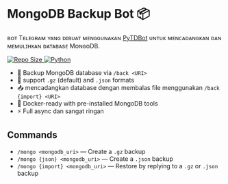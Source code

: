 # MongoDB Backup Bot 📦

ʙᴏᴛ Tᴇʟᴇɢʀᴀᴍ ʏᴀɴɢ ᴅɪʙᴜᴀᴛ ᴍᴇɴɢɢᴜɴᴀᴋᴀɴ [PyTDBot](https://github.com/pytdbot/client) ᴜɴᴛᴜᴋ ᴍᴇɴᴄᴀᴅᴀɴɢᴋᴀɴ ᴅᴀɴ ᴍᴇᴍᴜʟɪʜᴋᴀɴ ᴅᴀᴛᴀʙᴀsᴇ MᴏɴɢᴏDB.


  <!-- Repo Size -->
  <a href="https://github.com/lazzylam/tgmo">
    <img src="https://img.shields.io/github/repo-size/lazzylam/tgmo?style=for-the-badge&color=success" alt="Repo Size"/>
  </a>

  <!-- Language -->
  <a href="https://www.python.org/">
    <img src="https://img.shields.io/badge/Written%20in-Python-orange?style=for-the-badge&logo=python" alt="Python"/>
  </a>

- 🔐 Backup MongoDB database via `/back <URI>`
- 💾 support `.gz` (default) and `.json` formats
- 📥 mencadangkan database dengan membalas file menggunakan `/back {import} <URI>`
- 🐳 Docker-ready with pre-installed MongoDB tools
- ⚡ Full async dan sangat ringan

## Commands

- `/mongo <mongodb_uri>` — Create a `.gz` backup
- `/mongo {json} <mongodb_uri>` — Create a `.json` backup
- `/mongo {import} <mongodb_uri>` — Restore by replying to a `.gz` or `.json` backup
